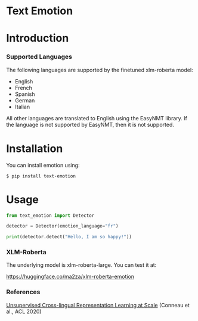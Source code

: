 # Text Emotion

# Introduction

### Supported Languages

The following languages are supported by the finetuned
xlm-roberta model:

- English
- French
- Spanish
- German
- Italian

All other languages are translated to English
using the EasyNMT library. If the language is not
supported by EasyNMT, then it is not supported.

# Installation

You can install emotion using:

    $ pip install text-emotion

# Usage

```python
from text_emotion import Detector

detector = Detector(emotion_language="fr")

print(detector.detect("Hello, I am so happy!"))
```

### XLM-Roberta

The underlying model is xlm-roberta-large. You can test it at:

https://huggingface.co/ma2za/xlm-roberta-emotion

### References

[Unsupervised Cross-lingual Representation Learning at Scale](https://aclanthology.org/2020.acl-main.747) (Conneau et
al., ACL 2020)